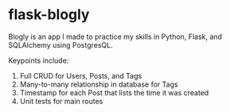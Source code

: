 # flask-blogly

Blogly is an app I made to practice my skills in Python, Flask, and SQLAlchemy using PostgresQL.

Keypoints include:

1. Full CRUD for Users, Posts, and Tags
2. Many-to-many relationship in database for Tags
3. Timestamp for each Post that lists the time it was created
4. Unit tests for main routes
